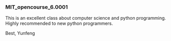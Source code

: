 ### MIT_opencourse_6.0001
This is an excellent class about computer science and python programming. Highly recommended to new python programmers.

Best,
Yunfeng
